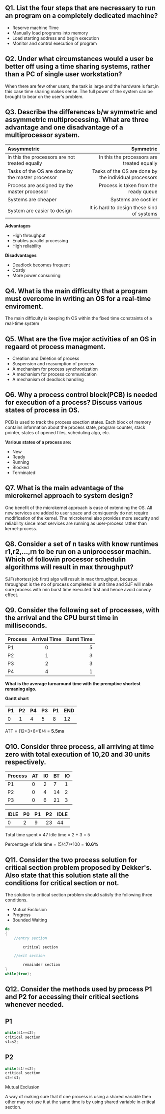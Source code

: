 ## Q1. List the four steps that are necressary to run an program on a completely dedicated machine?

- Reserve machine Time
- Manually load programs into memory
- Load starting address and begin execution
- Monitor and control execution of program

## Q2. Under what circumstances would a user be better off using a time sharing systems, rather than a PC of single user workstation?

When there are few other users, the task is large and the hardware is fast,in this case time sharing makes sense. The full power of the system can be brought to bear on the user's problem.

## Q3. Describe the differences b/w symmetric and assymmetric multiprocessing. What are three advantage and one disadvantage of a multiprocessor system.

|Assymmetric|Symmetric|
|:---|---:|
|In this the processors are not treated equally|In this the processors are treated equally|In this the processors are not treated equally|
|Tasks of the OS are done by the master processor|Tasks of the OS are done by the individual processors|
|Process are assigned by the master processor|Process is taken from the ready queue|
|Systems are cheaper|Systems are costlier|
|System are easier to design|It is hard to design these kind of systems|

**Advantages**
- High throughput
- Enables parallel processing
- High reliability

**Disadvantages**
- Deadlock becomes frequent
- Costly
- More power consuming

## Q4. What is the main difficulty that a program must overcome in writing an OS for a real-time enviroment.

The main difficulty is keeping th OS within the fixed time constraints of a real-time system

## Q5. What are the five major activities of an OS in regaard ot process managment.

- Creation and Deletion of process
- Suspension and reasumption of process
- A mechanism for process synchronization
- A mechanism for process communication
- A mechanism of deadlock handling

## Q6. Why a process control block(PCB) is needed for execution of a  process? Discuss various states of process in OS.

PCB is used to track the process exection states. Each block of memory contains information about the process state, program counter, stack pointer, states of opened files, scheduling algo, etc.

**Various states of a process are:**
- New
- Ready
- Running
- Blocked
- Terminated

## Q7. What is the main advantage of the microkernel approach to system design?

One benefit of the microkernel approach is ease of extending the OS. All new services are added to user space and consiquently do not require modification of the kernel. The microkernel also provides more security and reliability since most services are running as user-process rather than kernel-process.

## Q8. Consider a set of n tasks with know runtimes r1,r2,...,rn to be run on a uniprocessor machin. Which of followin processor schedulin algorithms will result in max throughput? 

SJF(shortest job first) algo will result in max throughput, becasue throughput is the no of process completed in unit time and SJF will make sure process with min burst time executed first and hence avoid convoy effect.

## Q9. Consider the following set of processes, with the arrival and the CPU burst time in milliseconds.

| Process | Arrival Time | Burst Time |
|:--------|:------------:|-----------:|
| P1      |      0       |          5 |
| P2      |      1       |          3 |
| P3      |      2       |          3 |
| P4      |      4       |          1 |

**What is the average turnaround time with the premptive shortest remaning algo.**

**Gantt chart**

| P1 | P2| P4| P3| P1|END|
|---|---|---|---|---|---|
0|1|4|5|8|12

ATT = (12+3+6+1)/4 = **5.5ms**

## Q10. Consider three process, all arriving at time zero with total execution of 10,20 and 30 units respectively.

| Process | AT | IO | BT | IO |
|---------|----|----|----|----|
| P1      | 0  | 2  | 7  | 1  |
| P2      | 0  | 4  | 14 | 2  |
| P3      | 0  | 6  | 21 | 3  |

| IDLE | P0 | P1 | P2 | IDLE |
| --- | --- | --- | --- | --- |
| 0 | 2 | 9 | 23 | 44 | 47 |

Total time spent = 47
Idle time = 2 + 3 = 5

Percentage of Idle time = (5/47)*100 = **10.6%**

## Q11. Consider the two process solution for critical section problem proposed by Dekker's. Also state that this solution state all the conditions for critical section or not.

The solution to critical section problem should satisfy the following three conditions.
- Mutual Exclusion
- Progress
- Bounded Waiting

```c++
do
{
    //entry section

        critical section

    //exit section

        remainder section
}
while(true);
```

## Q12. Consider the methods used by process P1 and P2 for accessing their critical sections whenever needed.
## P1
```c++
while(s1==s2);
critical section
s1=s2;
```

## P2
```c++
while(s1!=s2);
critical section
s2=!s1;
```
Mutual Exclusion

A way of making sure that if one process is using a shared variable then other may not use it at the same time is by using shared variable in critical section.